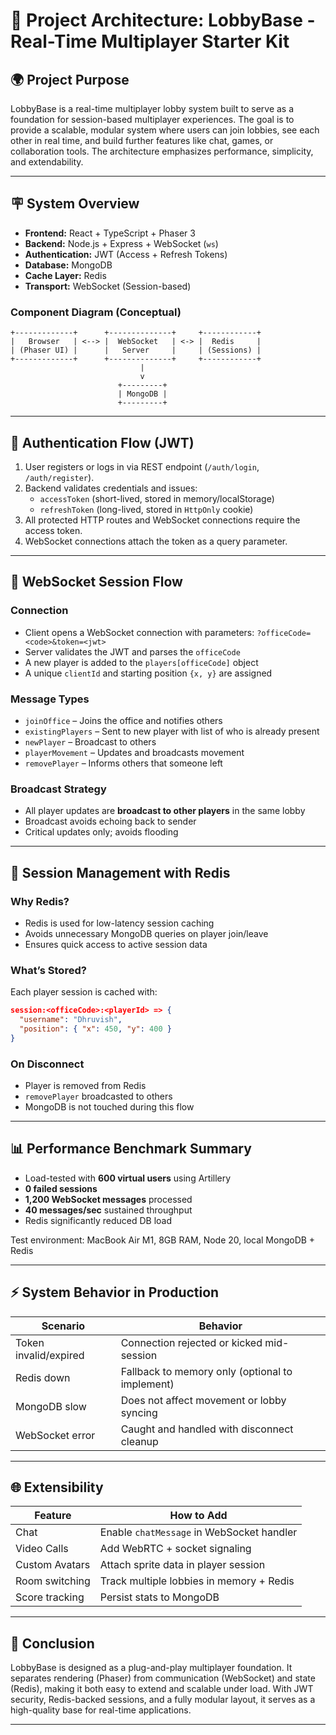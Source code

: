 # 🌟 Project Architecture: LobbyBase - Real-Time Multiplayer Starter Kit

## 🌍 Project Purpose

LobbyBase is a real-time multiplayer lobby system built to serve as a foundation for session-based multiplayer experiences. The goal is to provide a scalable, modular system where users can join lobbies, see each other in real time, and build further features like chat, games, or collaboration tools. The architecture emphasizes performance, simplicity, and extendability.

---

## 🪧 System Overview

- **Frontend:** React + TypeScript + Phaser 3
- **Backend:** Node.js + Express + WebSocket (`ws`)
- **Authentication:** JWT (Access + Refresh Tokens)
- **Database:** MongoDB
- **Cache Layer:** Redis
- **Transport:** WebSocket (Session-based)

### Component Diagram (Conceptual)

```text
+-------------+      +--------------+     +------------+
|   Browser   | <--> |  WebSocket   | <-> |  Redis     |
| (Phaser UI) |      |   Server     |     | (Sessions) |
+-------------+      +--------------+     +------------+
                             |
                             v
                        +---------+
                        | MongoDB |
                        +---------+
```

---

## 🔐 Authentication Flow (JWT)

1. User registers or logs in via REST endpoint (`/auth/login`, `/auth/register`).
2. Backend validates credentials and issues:
   - `accessToken` (short-lived, stored in memory/localStorage)
   - `refreshToken` (long-lived, stored in `HttpOnly` cookie)
3. All protected HTTP routes and WebSocket connections require the access token.
4. WebSocket connections attach the token as a query parameter.

---

## 📡 WebSocket Session Flow

### Connection

- Client opens a WebSocket connection with parameters: `?officeCode=<code>&token=<jwt>`
- Server validates the JWT and parses the `officeCode`
- A new player is added to the `players[officeCode]` object
- A unique `clientId` and starting position `{x, y}` are assigned

### Message Types

- `joinOffice` – Joins the office and notifies others
- `existingPlayers` – Sent to new player with list of who is already present
- `newPlayer` – Broadcast to others
- `playerMovement` – Updates and broadcasts movement
- `removePlayer` – Informs others that someone left

### Broadcast Strategy

- All player updates are **broadcast to other players** in the same lobby
- Broadcast avoids echoing back to sender
- Critical updates only; avoids flooding

---

## 🧠 Session Management with Redis

### Why Redis?

- Redis is used for low-latency session caching
- Avoids unnecessary MongoDB queries on player join/leave
- Ensures quick access to active session data

### What’s Stored?

Each player session is cached with:

```json
session:<officeCode>:<playerId> => {
  "username": "Dhruvish",
  "position": { "x": 450, "y": 400 }
}
```

### On Disconnect

- Player is removed from Redis
- `removePlayer` broadcasted to others
- MongoDB is not touched during this flow

---

## 📊 Performance Benchmark Summary

- Load-tested with **600 virtual users** using Artillery
- **0 failed sessions**
- **1,200 WebSocket messages** processed
- **40 messages/sec** sustained throughput
- Redis significantly reduced DB load

Test environment: MacBook Air M1, 8GB RAM, Node 20, local MongoDB + Redis

---

## ⚡ System Behavior in Production

| Scenario              | Behavior                                        |
| --------------------- | ----------------------------------------------- |
| Token invalid/expired | Connection rejected or kicked mid-session       |
| Redis down            | Fallback to memory only (optional to implement) |
| MongoDB slow          | Does not affect movement or lobby syncing       |
| WebSocket error       | Caught and handled with disconnect cleanup      |

---

## 🌐 Extensibility

| Feature        | How to Add                                |
| -------------- | ----------------------------------------- |
| Chat           | Enable `chatMessage` in WebSocket handler |
| Video Calls    | Add WebRTC + socket signaling             |
| Custom Avatars | Attach sprite data in player session      |
| Room switching | Track multiple lobbies in memory + Redis  |
| Score tracking | Persist stats to MongoDB                  |

---

## 📄 Conclusion

LobbyBase is designed as a plug-and-play multiplayer foundation. It separates rendering (Phaser) from communication (WebSocket) and state (Redis), making it both easy to extend and scalable under load. With JWT security, Redis-backed sessions, and a fully modular layout, it serves as a high-quality base for real-time applications.

---


